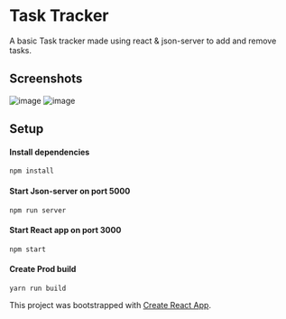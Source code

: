 # Task Tracker
A basic Task tracker made using react & json-server to add and remove tasks.

## Screenshots
![image](https://user-images.githubusercontent.com/55680995/119840956-085ceb80-bf23-11eb-892a-26c226359326.png)
![image](https://user-images.githubusercontent.com/55680995/119841034-1ad72500-bf23-11eb-8c84-52adfe9599b5.png)


## Setup
#### Install dependencies
```
npm install
```
#### Start Json-server on port 5000
```
npm run server
```
#### Start React app on port 3000
```
npm start
```
#### Create Prod build
```
yarn run build
```

This project was bootstrapped with [Create React App](https://github.com/facebook/create-react-app).

